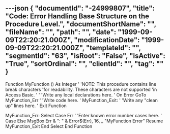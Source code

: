 ---json
{
  "documentId": "-24999807",
  "title": "Code: Error Handling Base Structure on the Procedure Level.",
  "documentShortName": "",
  "fileName": "",
  "path": "",
  "date": "1999-09-09T22:20:21.000Z",
  "modificationDate": "1999-09-09T22:20:21.000Z",
  "templateId": "",
  "segmentId": "63",
  "isRoot": "False",
  "isActive": "True",
  "sortOrdinal": "",
  "clientId": "",
  "tag": ""
}
---

Function MyFunction () As Integer
'
'NOTE: This procedure contains line break characters
'for readability. These characters are not supported
'in Access Basic.
'
    '
    'Write any local declarations here. 
    '
    On Error GoTo MyFunction_Err
    '
    'Write code here.
    '
MyFunction_Exit:
    '
    'Write any &quot;clean up&quot; lines here.
    '
    Exit Function

MyFunction_Err:
    Select Case Err
        '
        'Enter known error number cases here.
        '
        Case Else
            MsgBox Err & &quot;: &quot; & Error$(Err), 16, _
                &quot;MyFunction Error&quot;
            Resume MyFunction_Exit
    End Select
End Function

